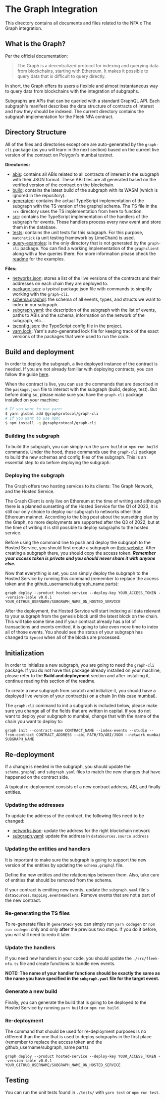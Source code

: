 # The Graph Integration

This directory contains all documents and files related to the NFA x The Graph integration.

## What is the Graph?

Per the official documentation:

> The Graph is a decentralized protocol for indexing and querying data from blockchains, starting with Ethereum. It makes it possible to query data that is difficult to query directly.

In short, the Graph offers its users a flexible and almost instantaneous way to query data from blockchains with the integration of subgraphs.

Subgraphs are APIs that can be queried with a standard GraphQL API. Each subgraph's manifest describes the data structure of contracts of interest and how they should be indexed. The current directory contains the subgraph implementation for the Fleek NFA contract.

## Directory Structure

All of the files and directories except one are auto-generated by the `graph-cli` package (as you will learn in the next section) based on the current live version of the contract on Polygon's mumbai testnet.

**Directories:**

- [abis](./abis/): contains all ABIs related to all contracts of interest in the subgraph with their JSON format. These ABI files are all generated based on the verified version of the contract on the blockchain.
- [build](./build/): contains the latest build of the subgraph with its WASM (which is ignored in the repository).
- [generated](./generated/): contains the actual TypeScript implementation of the subgraph with the TS version of the graphql schema. The TS file in the `src` directory uses the TS implementation from here to function.
- [src](./src/): contains the TypeScript implementation of the handlers of the subgraph for events. These handlers process every new event and store them in the database.
- [tests](./tests/): contains the unit tests for this subgraph. For this purpose, `matchstick` (a unit testing framework by LimeChain) is used.
- [query-examples](./query-examples): is the only directory that is not generated by the `graph-cli` package. You can find a working implementation of the `graphclient` along with a few queries there. For more information please check the [readme](./query-examples/README.md) for the examples.

**Files:**

- [networks.json](./networks.json): stores a list of the live versions of the contracts and their addresses on each chain they are deployed to.
- [package.json](./package.json): a typical package.json file with commands to simplify working with the `graph-cli`.
- [schema.graphql](./schema.graphql): the schema of all events, types, and structs we want to index in our subgraph.
- [subgraph.yaml](./subgraph.yaml): the description of the subgraph with the list of events, paths to ABIs and the schema, information on the network of the subgraph, etc...
- [tsconfig.json](./tsconfig.json): the TypeScript config file in the project.
- [yarn.lock](./yarn.lock): Yarn's auto-generated lock file for keeping track of the exact versions of the packages that were used to run the code.

## Build and deployment

In order to deploy the subgraph, a live deployed instance of the contract is needed. If you are not already familiar with deploying contracts, you can follow the guide [here](https://github.com/fleekxyz/non-fungible-apps/tree/main#-deployment).

When the contract is live, you can use the commands that are described in the `package.json` file to interact with the subgraph (build, deploy, test). But before doing so, please make sure you have the `graph-cli` package installed on your machine:

```bash
# If you want to use yarn:
$ yarn global add @graphprotocol/graph-cli
# If you want to use npm:
$ npm install -g @graphprotocol/graph-cli
```

### Building the subgraph

To build the subgraph, you can simply run the `yarn build` or `npm run build` commands. Under the hood, these commands use the `graph-cli` package to build the new schemas and config files of the subgraph. This is an essential step to do before deploying the subgraph.

### Deploying the subgraph

The Graph offers two hosting services to its clients: The Graph Network, and the Hosted Service.

The Graph Client is only live on Ethereum at the time of writing and although there is a planned sunsetting of the Hosted Service for the Q1 of 2023, it is still our only choice to deploy our subgraph to networks other than Ethereum mainnet. According to the blog post about the sunsetting plan by the Graph, no more deployments are supported after the Q3 of 2022, but at the time of writing it is still possible to deploy subgraphs to the hosted service.

Before using the command line to push and deploy the subgraph to the Hosted Service, you should first create a subgraph on [their website](https://thegraph.com/hosted-service). After creating a subgraph there, you should copy the access token. ___Remember your access token is private and you should never share it with anyone else.___

Now that everything is set, you can simply deploy the subgraph to the Hosted Service by running this command (remember to replace the access token and the github_username/subgraph_name parts):

`graph deploy --product hosted-service --deploy-key YOUR_ACCESS_TOKEN --version-lable v0.0.1 YOUR_GITHUB_USERNAME/SUBGRAPH_NAME_ON_HOSTED_SERVICE`

After the deployment, the Hosted Service will start indexing all data relevant to your subgraph from the genesis block until the latest block on the chain. This will take some time and if your contract already has a lot of transactions and events emitted, it is going to take even more time to index all of those events. You should see the status of your subgraph has changed to `Synced` when all of the blocks are processed.

## Initialization

In order to initialize a new subgraph, you are going to need the `graph-cli` package. If you do not have this package already installed on your machine, please refer to the **Build and deployment** section and after installing it, continue reading this section of the readme.

To create a new subgraph from scratch and initialize it, you should have a deployed live version of your contract(s) on a chain (in this case mumbai).

The `graph-cli` command to init a subgraph is included below, please make sure you change all of the fields that are written in capital. If you do not want to deploy your subgraph to mumbai, change that with the name of the chain you want to deploy to:

`graph init --contract-name CONTRACT_NAME --index-events --studio --from-contract CONTRACT_ADDRESS --abi PATH/TO/ABI/JSON --network mumbai SUBGRAPH_NAME`

## Re-deployment

If a change is needed in the subgraph, you should update the `schema.graphql` and `subgraph.yaml` files to match the new changes that have happened on the contract side.

A typical re-deployment consists of a new contract address, ABI, and finally entities.

### Updating the addresses

To update the address of the contract, the following files need to be changed:

- [networks.json](./networks.json): update the address for the right blockchain network
- [subgraph.yaml](./subgraph.yaml): update the address in `dataSources.source.address`

### Updating the entities and handlers

It is important to make sure the subgraph is going to support the new version of the entities by updating the `schema.graphql` file.

Define the new entities and the relationships between them. Also, take care of entities that should be removed from the schema.

If your contract is emitting new events, update the `subgraph.yaml` file's `dataSources.mapping.eventHandlers`. Remove events that are not a part of the new contract.

### Re-generating the TS files

To re-generate files in `generated/` you can simply run `yarn codegen` or `npm run codegen` only and only **after** the previous two steps. If you do it before, you will still need to redo it later.

### Update the handlers

If you need new handlers in your code, you should update the `./src/fleek-nfa.ts` file and create functions to handle new events.

**NOTE: The name of your handler functions should be exactly the same as the name you have specified in the `subgraph.yaml` file for the target event.**

### Generate a new build

Finally, you can generate the build that is going to be deployed to the Hosted Service by running `yarn build` or `npm run build`.

### Re-deployment

The command that should be used for re-deployment purposes is no different than the one that is used to deploy subgraphs in the first place (remember to replace the access token and the github_username/subgraph_name parts):

`graph deploy --product hosted-service --deploy-key YOUR_ACCESS_TOKEN --version-lable v0.0.1 YOUR_GITHUB_USERNAME/SUBGRAPH_NAME_ON_HOSTED_SERVICE`

## Testing

You can run the unit tests found in `./tests/` with `yarn test` or `npm run test`.